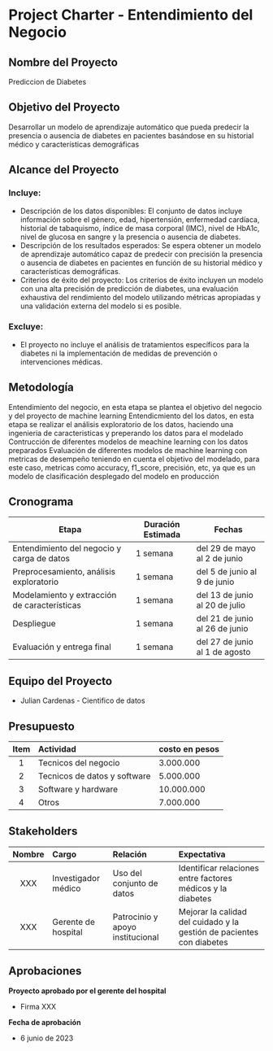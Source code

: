 # Project Charter - Entendimiento del Negocio

## Nombre del Proyecto

Prediccion de Diabetes

## Objetivo del Proyecto

Desarrollar un modelo de aprendizaje automático que pueda predecir la presencia o ausencia de diabetes en pacientes basándose en su historial médico y características demográficas

## Alcance del Proyecto

### Incluye:

- Descripción de los datos disponibles: El conjunto de datos incluye información sobre el género, edad, hipertensión, enfermedad cardíaca, historial de tabaquismo, índice de masa corporal (IMC), nivel de HbA1c, nivel de glucosa en sangre y la presencia o ausencia de diabetes.
- Descripción de los resultados esperados: Se espera obtener un modelo de aprendizaje automático capaz de predecir con precisión la presencia o ausencia de diabetes en pacientes en función de su historial médico y características demográficas.
- Criterios de éxito del proyecto: Los criterios de éxito incluyen un modelo con una alta precisión de predicción de diabetes, una evaluación exhaustiva del rendimiento del modelo utilizando métricas apropiadas y una validación externa del modelo si es posible.

### Excluye:

- El proyecto no incluye el análisis de tratamientos específicos para la diabetes ni la implementación de medidas de prevención o intervenciones médicas. 

## Metodología

Entendimiento del negocio, en esta etapa se plantea el objetivo del negocio y del proyecto de machine learning
Entendicmiento del los datos, en esta etapa se realizar el análisis exploratorio de los datos, haciendo una ingenieria de caracteristicas y preperando los datos para el modelado
Contrucción de diferentes modelos de meachine learning con los datos preparados
Evaluación de diferentes modelos de machine learning con metricas de desempeño teniendo en cuenta el objetivo del modelado, para este caso, metricas como accuracy, f1_score, precisión, etc, ya que es un modelo de clasificación
desplegado del modelo en producción

## Cronograma

| Etapa | Duración Estimada | Fechas |
|------|---------|-------|
| Entendimiento del negocio y carga de datos | 1 semana | del 29 de mayo al 2 de junio |
| Preprocesamiento, análisis exploratorio | 1 semana | del 5 de junio al 9 de junio |
| Modelamiento y extracción de características | 1 semana | del 13 de junio al 20 de julio |
| Despliegue | 1 semana | del 21 de junio al 26 de junio |
| Evaluación y entrega final | 1 semana | del 27 de junio al 1 de agosto |


## Equipo del Proyecto

- Julian Cardenas - Cientifico de datos

## Presupuesto

|Item|Actividad|costo en pesos|
|:---:|:---|:---|
|1|Tecnicos del negocio|3.000.000|
|2|Tecnicos de datos y software|5.000.000|
|3|Software y hardware|10.000.000|
|4|Otros |7.000.000|

## Stakeholders

|Nombre|Cargo|Relación|Expectativa|
|:---:|:---|:---|:---|
|XXX|Investigador médico|Uso del conjunto de datos|Identificar relaciones entre factores médicos y la diabetes| 
|XXX|Gerente de hospital|Patrocinio y apoyo institucional|Mejorar la calidad del cuidado y la gestión de pacientes con diabetes|

## Aprobaciones

**Proyecto aprobado por el gerente del hospital** 
- Firma XXX

**Fecha de aprobación** 
- 6 junio de 2023
